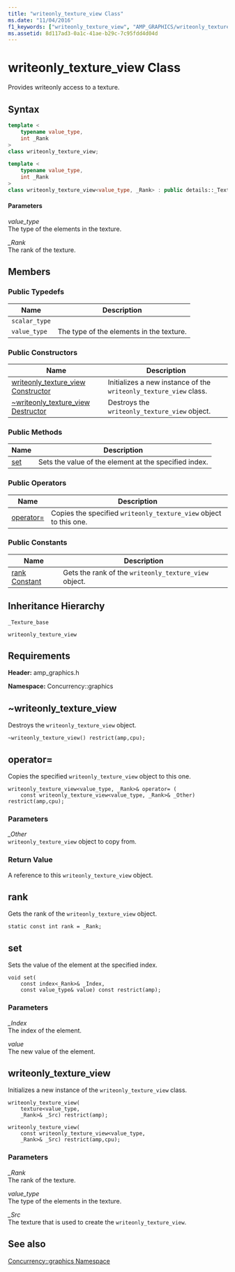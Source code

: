 ```yaml
---
title: "writeonly_texture_view Class"
ms.date: "11/04/2016"
f1_keywords: ["writeonly_texture_view", "AMP_GRAPHICS/writeonly_texture_view", "AMP_GRAPHICS/Concurrency::graphics::writeonly_texture_view", "AMP_GRAPHICS/Concurrency::graphics::writeonly_texture_view::set", "AMP_GRAPHICS/Concurrency::graphics::rank Constant"]
ms.assetid: 8d117ad3-0a1c-41ae-b29c-7c95fdd4d04d
---
```

# writeonly_texture_view Class

Provides writeonly access to a texture.

## Syntax

```cpp
template <
    typename value_type,
    int _Rank
>
class writeonly_texture_view;

template <
    typename value_type,
    int _Rank
>
class writeonly_texture_view<value_type, _Rank> : public details::_Texture_base<value_type, _Rank>;
```

#### Parameters

*value_type*<br/>
The type of the elements in the texture.

*_Rank*<br/>
The rank of the texture.

## Members

### Public Typedefs

|Name|Description|
|----------|-----------------|
|`scalar_type`||
|`value_type`|The type of the elements in the texture.|

### Public Constructors

|Name|Description|
|----------|-----------------|
|[writeonly_texture_view Constructor](#ctor)|Initializes a new instance of the `writeonly_texture_view` class.|
|[~writeonly_texture_view Destructor](#ctor)|Destroys the `writeonly_texture_view` object.|

### Public Methods

|Name|Description|
|----------|-----------------|
|[set](#set)|Sets the value of the element at the specified index.|

### Public Operators

|Name|Description|
|----------|-----------------|
|[operator=](#operator_eq)|Copies the specified `writeonly_texture_view` object to this one.|

### Public Constants

|Name|Description|
|----------|-----------------|
|[rank Constant](#rank)|Gets the rank of the `writeonly_texture_view` object.|

## Inheritance Hierarchy

`_Texture_base`

`writeonly_texture_view`

## Requirements

**Header:** amp_graphics.h

**Namespace:** Concurrency::graphics

##  <a name="dtor"></a> ~writeonly_texture_view

Destroys the `writeonly_texture_view` object.

```
~writeonly_texture_view() restrict(amp,cpu);
```

##  <a name="operator_eq"></a> operator=

Copies the specified `writeonly_texture_view` object to this one.

```
writeonly_texture_view<value_type, _Rank>& operator= (
    const writeonly_texture_view<value_type, _Rank>& _Other) restrict(amp,cpu);
```

### Parameters

*_Other*<br/>
`writeonly_texture_view` object to copy from.

### Return Value

A reference to this `writeonly_texture_view` object.

##  <a name="rank"></a> rank

Gets the rank of the `writeonly_texture_view` object.

```
static const int rank = _Rank;
```

##  <a name="set"></a> set

Sets the value of the element at the specified index.

```
void set(
    const index<_Rank>& _Index,
    const value_type& value) const restrict(amp);
```

### Parameters

*_Index*<br/>
The index of the element.

*value*<br/>
The new value of the element.

##  <a name="ctor"></a> writeonly_texture_view

Initializes a new instance of the `writeonly_texture_view` class.

```
writeonly_texture_view(
    texture<value_type,
    _Rank>& _Src) restrict(amp);

writeonly_texture_view(
    const writeonly_texture_view<value_type,
    _Rank>& _Src) restrict(amp,cpu);
```

### Parameters

*_Rank*<br/>
The rank of the texture.

*value_type*<br/>
The type of the elements in the texture.

*_Src*<br/>
The texture that is used to create the `writeonly_texture_view`.

## See also

[Concurrency::graphics Namespace](concurrency-graphics-namespace.md)
